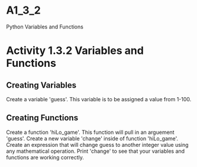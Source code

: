 # A1_3_2
Python Variables and Functions

# Activity 1.3.2 Variables and Functions

## Creating Variables

Create a variable 'guess'. This variable is to be assigned a value from 1-100. 

## Creating Functions

Create a function 'hiLo_game'. This function will pull in an arguement 'guess'. Create a new variable 'change' inside of function 'hiLo_game'. Create an expression that will change guess to another integer value using any mathematical operation. Print 'change' to see that your variables and functions are working correctly. 
